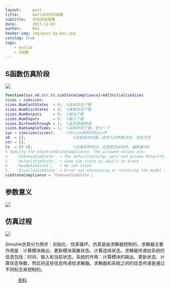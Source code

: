 ```yaml
---
layout:     post
title:      matlab中的S函数
subtitle:   评论系统搭建
date:       2017-11-03
author:     WSS
header-img: img/post-bg-beu.jpg
catalog: true
tags:
    - matlab
    - S函数
---
```



## S函数仿真阶段 ##

![](http://img.blog.csdn.net/20170301120330934)

```matlab
function[sys,x0,str,ts,simStateCompliance]=mdlInitializeSizes  
sizes = simsizes;  
sizes.NumContStates  = 0;  %连续状态个数  
sizes.NumDiscStates  = 0;  %离散状态个数  
sizes.NumOutputs     = 0;  %输出个数  
sizes.NumInputs      = 0;  %输入个数  
sizes.DirFeedthrough = 1;  %是否直接馈通  
sizes.NumSampleTimes = 1;  %采样时间个数，至少一个  
sys = simsizes(sizes);     %将size结构传到sys中  
x0  = [];                     %初始状态向量，由传入的参数决定，没有为空  
str = [];  
ts  = [0 0];                  %设置采样时间，这里是连续采样，偏移量为0  
% Specify the blocksimStateCompliance. The allowed values are:  
%    'UnknownSimState', < The defaultsetting; warn and assume DefaultSimState  
%    'DefaultSimState', < Same sim state as abuilt-in block  
%    'HasNoSimState',   < No sim state  
%    'DisallowSimState' < Error out whensaving or restoring the model sim state  
simStateCompliance = 'UnknownSimState';  
```

## 参数意义 ##

![](http://img.blog.csdn.net/20170301120256261)

## 仿真过程 ##

![](http://img.blog.csdn.net/20170301120004975)

Simulnk仿真分为两步：初始化、仿真循环。仿真是由求解器控制的，求解器主要作用是：计算模块输出、更新模块离散状态、计算连续状态。求解器传递给系统的信息包括：时间、输入和当前状态。系统的作用：计算模块的输出、更新状态、计算状态导数，然后将这些信息传递给求解器。求解器和系统之间的信息传递是通过不同标志来控制的。

>[资料](http://blog.csdn.net/acelit/article/details/59082349)